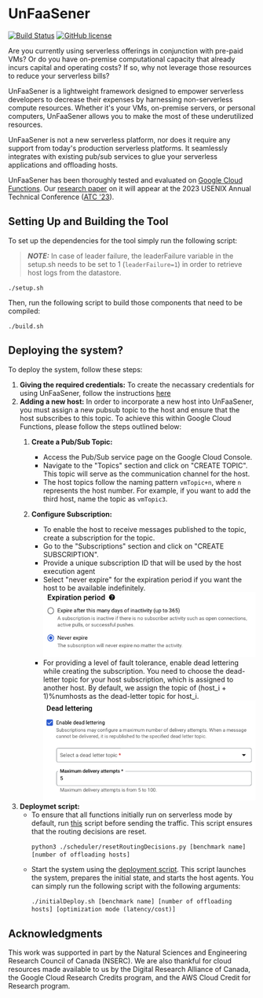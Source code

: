 # UnFaaSener
[![Build Status](https://github.com/ubc-cirrus-lab/unfaasener/actions/workflows/python-app.yml/badge.svg)](https://github.com/ubc-cirrus-lab/unfaasener/actions/workflows/python-app.yml) [![GitHub license](https://img.shields.io/badge/license-Apache%202-blue.svg)](https://github.com/ubc-cirrus-lab/unfaasener/blob/main/LICENSE)

Are you currently using serverless offerings in conjunction with pre-paid VMs? 
Or do you have on-premise computational capacity that already incurs capital and operating costs? 
If so, why not leverage those resources to reduce your serverless bills?

UnFaaSener is a lightweight framework designed to empower serverless developers to decrease their expenses by harnessing non-serverless compute resources.
Whether it's your VMs, on-premise servers, or personal computers, UnFaaSener allows you to make the most of these underutilized resources.

UnFaaSener is not a new serverless platform, nor does it require any support from today's production serverless platforms.
It seamlessly integrates with existing pub/sub services to glue your serverless applications and offloading hosts.

UnFaaSener has been thoroughly tested and evaluated on [Google Cloud Functions](https://cloud.google.com/functions).
Our [research paper](https://www.usenix.org/conference/atc23/presentation/sadeghian) on it will appear at the 2023 USENIX Annual Technical Conference ([ATC '23](https://www.usenix.org/conference/atc23)).

## Setting Up and Building the Tool

To set up the dependencies for the tool simply run the following script:
> **_NOTE:_**  In case of leader failure, the leaderFailure variable in the setup.sh needs to be set to 1 (```leaderFailure=1```) in order to retrieve host logs from the datastore.
```
./setup.sh 
```
Then, run the following script to build those components that need to be compiled:
```
./build.sh
```
## Deploying the system?
To deploy the system, follow these steps:
1. **Giving the required credentials:** To create the necassary credentials for using UnFaaSener, follow the instructions [here](./scheduler/key/)
2. **Adding a new host:**  In order to incorporate a new host into UnFaaSener, you must assign a new pubsub topic to the host and ensure that the host subscribes to this topic. To achieve this within Google Cloud Functions, please follow the steps outlined below:
    1. **Create a Pub/Sub Topic:** 
        * Access the Pub/Sub service page on the Google Cloud Console.
        * Navigate to the "Topics" section and click on "CREATE TOPIC". This topic will serve as the communication channel for the host.
        * The host topics follow the naming pattern `vmTopic+n`, where `n` represents the host number. For example, if you want to add the third host, name the topic as `vmTopic3`.

    2. **Configure Subscription:**
        * To enable the host to receive messages published to the topic, create a subscription for the topic.
        * Go to the "Subscriptions" section and click on "CREATE SUBSCRIPTION".
        * Provide a unique subscription ID that will be used by the host execution agent
        * Select "never expire" for the expiration period if you want the host to be available indefinitely.
            <img src="./scheduler/key/Images/expire.png" alt="expireSubsciption"/>
        * For providing a level of fault tolerance, enable dead lettering while creating the subscription. You need to choose the dead-letter topic for your host subscription, which is assigned to another host. By default, we assign the topic of (host_i + 1)%numhosts as the dead-letter topic for host_i.
            <img src="./scheduler/key/Images/deadLetter.png" alt="deadLetterTopic"/>
1. **Deploymet script:**
    * To ensure that all functions initially run on serverless mode by default, run [this](./scheduler/resetRoutingDecisions.py) script before sending the traffic. This script ensures that the routing decisions are reset.
        ```
        python3 ./scheduler/resetRoutingDecisions.py [benchmark name] [number of offloading hosts]
        ``` 
    * Start the system using the [deployment script](./initialDeploy.sh). 
    This script launches the system, prepares the initial state, and starts the host agents.
    You can simply run the following script with the following arguments:
        ```
        ./initialDeploy.sh [benchmark name] [number of offloading hosts] [optimization mode (latency/cost)]
        ``` 
## Acknowledgments

This work was supported in part by the Natural Sciences and Engineering Research Council of Canada (NSERC).
We are also thankful for cloud resources made available to us by the Digital Research Alliance of Canada, the Google Cloud Research Credits program, and the AWS Cloud Credit for Research program.
